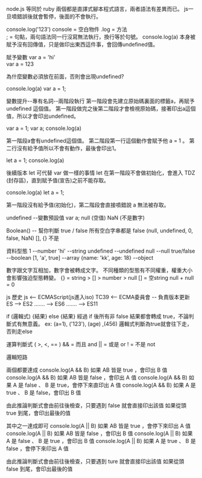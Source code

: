 node.js 等同於 ruby 兩個都是直譯式腳本程式語言，兩者語法有差異而已。
js一旦噴錯誤後就會暫停，後面的不會執行。


console.log('123')
console = 空白物件
.log    = 方法  
; = 句點，兩句語法同一行沒寫無法執行，換行等於句號。
console.log(a)
本身被賦予沒有回傳值，只是做印出東西這件事，會回傳undefined值。


賦予變數
var a = 'hi'  
var a = 123

為什麼變數必須放在前面，否則會出現undefined?

console.log(a)
var a = 1; 

變數提升--專有名詞--兩階段執行
第一階段會先建立原始碼裏面的標籤a，再賦予 undefined 這個值。
第一階段做完之後第二階段才會檢視原始碼，接著印出a這個值，所以才會印出undefined。

var a = 1; 
var a;
console.log(a)

第一階段a會有undefined這個值。
第二階段第一行這個動作會賦予他 a = 1 。
第二行沒有給予值所以不會有動作，最後會印出1。

let a = 1;
console.log(a)

後續版本 let 可代替 var 做一樣的事情
let 在第一階段不會做初始化，會進入 TDZ (封存區)，直到賦予值(宣告)之前不能存取。

console.log(a)
let a = 1;

第一階段沒有給予值(初始化)，第二階段會直接噴錯說 a 無法被存取。

undefined  --變數預設值  var a;
null (空值)
NaN (不是數字)

Boolean() -- 幫你判斷 true / false 
所有空白字串都是 false (null, undefined, 0, false, NaN)
[], {} 不是

資料型態
1                             --number
'hi'                          --string
undefined                     --undefined
null                          --null
true/false                    --boolean
[1, 'a', true]                --array
{name: 'kk', age: 18}         --object

數字跟文字互相加，數字會被轉成文字。
不同種類的型態有不同權重，權重大小會影響強迫型態轉變。
{} = string > [] > number > null
[] = 空string
null + null = 0

js 歷史
js <-- ECMAScript(js進入iso)
TC39 <-- ECMA委員會 -- 負責版本更新
ES --> ES2 ....... --> ES6 ....... --> ES11

if (邏輯式) {結果} else {結果}
經過 if 後所有非 false 結果都會轉成 true，不論判斷式有無意義。
ex: (a=1), ('123'), (age) ,(456)
邏輯式判斷為true就會往下走，否則走else

運算判斷式
( >, <, == )
&& = 而且 and
|| = 或是 or
!  = 不是 not

邏輯短路

兩個都要達成
console.log(A && B) 如果 AB 皆是 true ，會印出 B 值
console.log(A && B) 如果 AB 皆是 false ，會印出 A 值
console.log(A && B) 如果 A 是 false 、 B 是 true，會停下來直印出 A 值
console.log(A && B) 如果 A 是 true 、 B 是 false，會印出 B 值

由此推論判斷式會由前往後檢查，只要遇到 false 就會直接印出該值
如果從頭 true 到尾，會印出最後的值

其中之一達成即可
console.log(A || B) 如果 AB 皆是 true ，會停下來印出 A 值
console.log(A || B) 如果 AB 皆是 false ，會印出 B 值
console.log(A || B) 如果 A 是 false 、 B 是 true ，會印出 B 值
console.log(A || B) 如果 A 是 true 、 B 是 false ，會停下來印出 A 值

由此推論判斷式會由前往後檢查，只要遇到 ture 就會直接印出該值
如果從頭 false 到尾，會印出最後的值


 





